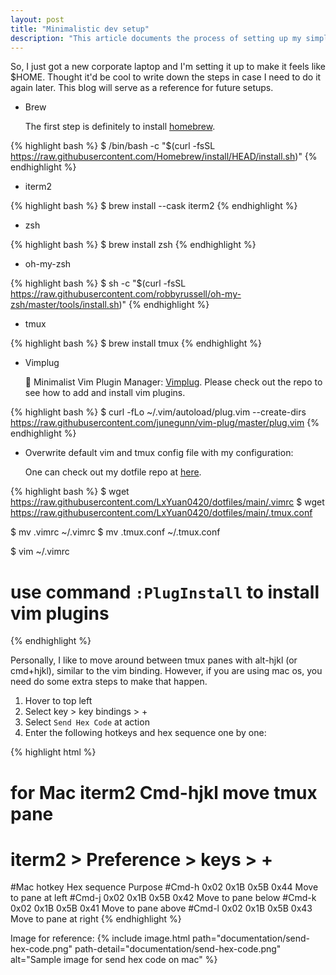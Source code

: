 ```yaml
---
layout: post
title: "Minimalistic dev setup"
description: "This article documents the process of setting up my simple and minimal dev environment on a new machine."
---
```

So, I just got a new corporate laptop and I'm setting it up to make it feels
like $HOME. Thought it'd be cool to write down the steps in case I need to do
it again later. This blog will serve as a reference for future setups.

- Brew

    The first step is definitely to install [homebrew](https://brew.sh/).

{% highlight bash %}
$ /bin/bash -c "$(curl -fsSL https://raw.githubusercontent.com/Homebrew/install/HEAD/install.sh)"
{% endhighlight %}

- iterm2

{% highlight bash %}
$ brew install --cask iterm2
{% endhighlight %}

- zsh

{% highlight bash %}
$ brew install zsh
{% endhighlight %}

- oh-my-zsh

{% highlight bash %}
$ sh -c "$(curl -fsSL https://raw.githubusercontent.com/robbyrussell/oh-my-zsh/master/tools/install.sh)"
{% endhighlight %}

- tmux

{% highlight bash %}
$ brew install tmux 
{% endhighlight %}

- Vimplug

    🌺 Minimalist Vim Plugin Manager: [Vimplug](https://github.com/junegunn/vim-plug). Please check out the repo
    to see how to add and install vim plugins.

{% highlight bash %}
$ curl -fLo ~/.vim/autoload/plug.vim --create-dirs \
    https://raw.githubusercontent.com/junegunn/vim-plug/master/plug.vim
{% endhighlight %}

- Overwrite default vim and tmux config file with my configuration:
    
    One can check out my dotfile repo at [here](https://github.com/LxYuan0420/dotfiles).

{% highlight bash %}
$ wget https://raw.githubusercontent.com/LxYuan0420/dotfiles/main/.vimrc
$ wget https://raw.githubusercontent.com/LxYuan0420/dotfiles/main/.tmux.conf

$ mv .vimrc ~/.vimrc
$ mv .tmux.conf ~/.tmux.conf

$ vim ~/.vimrc
# use command `:PlugInstall` to install vim plugins
{% endhighlight %}

Personally, I like to move around between tmux panes with alt-hjkl (or
cmd+hjkl), similar to the vim binding. However, if you are using mac os, you
need do some extra steps to make that happen.

1. Hover to top left
2. Select key > key bindings > + 
3. Select `Send Hex Code` at action
4. Enter the following hotkeys and hex sequence one by one:

{% highlight html %}
# for Mac iterm2 Cmd-hjkl move tmux pane
# iterm2 > Preference > keys > +
#Mac hotkey      Hex sequence            Purpose
#Cmd-h           0x02 0x1B 0x5B 0x44     Move to pane at left
#Cmd-j           0x02 0x1B 0x5B 0x42     Move to pane below
#Cmd-k           0x02 0x1B 0x5B 0x41     Move to pane above
#Cmd-l           0x02 0x1B 0x5B 0x43     Move to pane at right
{% endhighlight %}

Image for reference:
{% include image.html path="documentation/send-hex-code.png" path-detail="documentation/send-hex-code.png" alt="Sample image for send hex code on mac" %}

